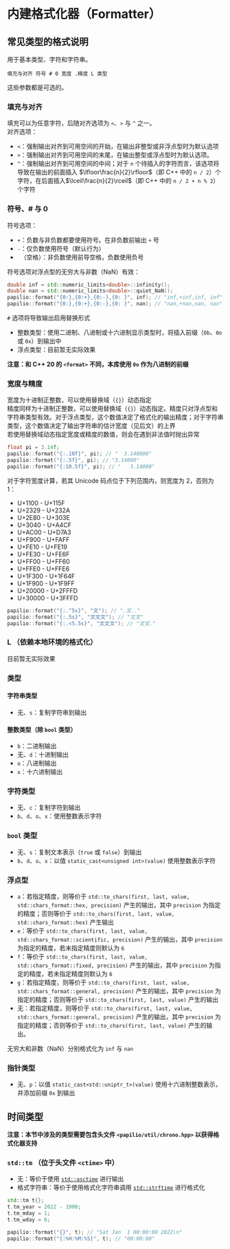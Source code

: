 # 内建格式化器（Formatter）
## 常见类型的格式说明
用于基本类型、字符和字符串。
```
填充与对齐 符号 # 0 宽度 .精度 L 类型
```
这些参数都是可选的。

### 填充与对齐
填充可以为任意字符，后随对齐选项为 `<`、`>` 与 `^` 之一。  
对齐选项：  
- `<`：强制输出对齐到可用空间的开始，在输出非整型或非浮点型时为默认选项
-  `>`：强制输出对齐到可用空间的末尾，在输出整型或浮点型时为默认选项。
-  `^`：强制输出对齐到可用空间的中间；对于 `n` 个待插入的字符而言，该选项将导致在输出的前面插入 $\lfloor\frac{n}{2}\rfloor$（即 C++ 中的 `n / 2`）个字符，在后面插入$\lceil\frac{n}{2}\rceil$（即 C++ 中的 `n / 2 + n % 2`）个字符

### 符号、# 与 0
符号选项：
- `+`：负数与非负数都要使用符号。在非负数前输出 `+` 号
- `-`：仅负数使用符号（默认行为）
- ` `（空格）：非负数使用前导空格，负数使用负号

符号选项对浮点型的无穷大与非数（NaN）有效：
```c++
double inf = std::numeric_limits<double>::infinity();
double nan = std::numeric_limits<double>::quiet_NaN();
papilio::format("{0:},{0:+},{0:-},{0: }", inf); // "inf,+inf,inf, inf"
papilio::format("{0:},{0:+},{0:-},{0: }", nan); // "nan,+nan,nan, nan"
```

`#` 选项将导致输出启用替换形式
- 整数类型：使用二进制、八进制或十六进制显示类型时，将插入前缀（`0b`、`0o` 或 `0x`）到输出中
- 浮点类型：目前暂无实际效果

**注意：和 C++ 20 的 `<format>` 不同，本库使用 `0o` 作为八进制的前缀**

### 宽度与精度
宽度为十进制正整数，可以使用替换域（`{}`）动态指定  
精度同样为十进制正整数，可以使用替换域（`{}`）动态指定。精度只对浮点型和字符串类型有效。对于浮点类型，这个数值决定了格式化的输出精度；对于字符串类型，这个数值决定了输出字符串的估计宽度（见后文）的上界  
若使用替换域动态指定宽度或精度的数值，则会在遇到非法值时抛出异常
```c++
float pi = 3.14f;
papilio::format("{:.10f}", pi); // "  3.140000"
papilio::format("{:.5f}", pi); // "3.14000"
papilio::format("{:10.5f}", pi); // "   3.14000"
```
对于字符宽度计算，若其 Unicode 码点位于下列范围内，则宽度为 2，否则为 1：  
- U+1100 - U+115F
- U+2329 - U+232A
- U+2E80 - U+303E
- U+3040 - U+A4CF
- U+AC00 - U+D7A3
- U+F900 - U+FAFF
- U+FE10 - U+FE19
- U+FE30 - U+FE6F
- U+FF00 - U+FF60
- U+FFE0 - U+FFE6
- U+1F300 - U+1F64F
- U+1F900 - U+1F9FF
- U+20000 - U+2FFFD
- U+30000 - U+3FFFD

```c++
papilio::format("{:.^5s}", "文"); // ".文.."
papilio::format("{:.5s}", "文文文"); // "文文"
papilio::format("{:.<5.5s}", "文文文"); // "文文."
```

### L （依赖本地环境的格式化）
目前暂无实际效果

### 类型
#### 字符串类型
- 无、`s`：复制字符串到输出

#### 整数类型（除 `bool` 类型）
- `b`：二进制输出
- 无、`d`：十进制输出
- `o`：八进制输出
- `x`：十六进制输出

### 字符类型
- 无、`c`：复制字符到输出
- `b`、`d`、`o`、`x`：使用整数表示字符

### `bool` 类型
- 无、`s`：复制文本表示（`true` 或 `false`）到输出
- `b`、`d`、`o`、`x`：以值 `static_cast<unsigned int>(value)` 使用整数表示字符

### 浮点型
- `a`：若指定精度，则等价于 `std::to_chars(first, last, value, std::chars_format::hex, precision)` 产生的输出，其中 `precision` 为指定的精度；否则等价于 `std::to_chars(first, last, value, std::chars_format::hex)` 产生输出
- `e`：等价于 `std::to_chars(first, last, value, std::chars_format::scientific, precision)`  产生的输出，其中 `precision` 为指定的精度，若未指定精度则默认为 `6`
- `f`：等价于 `std::to_chars(first, last, value, std::chars_format::fixed, precision)` 产生的输出，其中 `precision` 为指定的精度，若未指定精度则默认为 `6`
- `g`：若指定精度，则等价于 `std::to_chars(first, last, value, std::chars_format::general, precision)` 产生的输出，其中 `precision` 为指定的精度；否则等价于 `std::to_chars(first, last, value)` 产生的输出
- 无：若指定精度，则等价于 `std::to_chars(first, last, value, std::chars_format::general, precision)` 产生的输出，其中 `precision` 为指定的精度；否则等价于 `std::to_chars(first, last, value)` 产生的输出。

无穷大和非数（NaN）分别格式化为 `inf` 与 `nan`

### 指针类型
- 无、`p`：以值 `static_cast<std::uniptr_t>(value)` 使用十六进制整数表示，并添加前缀 `0x` 到输出

## 时间类型
**注意：本节中涉及的类型需要包含头文件 `<papilio/util/chrono.hpp>` 以获得格式化器支持**

### `std::tm` （位于头文件 `<ctime>` 中）
- 无：等价于使用 [`std::asctime`](https://zh.cppreference.com/w/cpp/chrono/c/asctime) 进行输出
- 格式字符串：等价于使用格式化字符串调用 [`std::strftime`](https://zh.cppreference.com/w/cpp/chrono/c/strftime) 进行格式化

```c++
std::tm t{};
t.tm_year = 2022 - 1900;
t.tm_mday = 1;
t.tm_wday = 6;

papilio::format("{}", t); // "Sat Jan  1 00:00:00 2022\n"
papilio::format("{:%H:%M:%S}", t); // "00:00:00"
```
